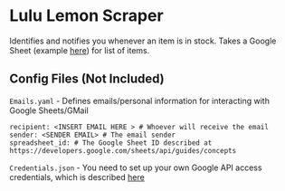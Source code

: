 # Lulu Lemon Scraper
Identifies and notifies you whenever an item is in stock. Takes a Google Sheet (example [here](https://docs.google.com/spreadsheets/d/1_zNL_jJ7xQnfkGwQMX70QDBhikJ4Op7Dj8F7rDlvcfQ)) for list of items. 

##  Config Files (Not Included) 
`Emails.yaml` - Defines emails/personal information for interacting with Google Sheets/GMail
```
recipient: <INSERT EMAIL HERE > # Whoever will receive the email
sender: <SENDER EMAIL> # The email sender 
spreadsheet_id: # The Google Sheet ID described at https://developers.google.com/sheets/api/guides/concepts
```

`Credentials.json` - You need to set up your own Google API access credentials, which is described [here](https://developers.google.com/identity/protocols/oauth2)
